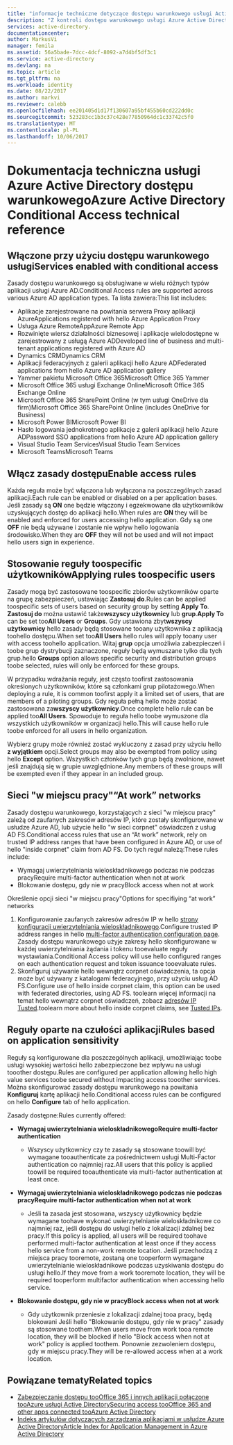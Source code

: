 ```yaml
---
title: "informacje techniczne dotyczące dostępu warunkowego usługi Active Directory aaaAzure | Dokumentacja firmy Microsoft"
description: "Z kontroli dostępu warunkowego usługi Azure Active Directory sprawdza hello określonych warunków, można wybrać podczas uwierzytelniania użytkownika hello i przed zezwoleniem na dostęp toohello aplikacji. Gdy te warunki są spełnione, użytkownik hello uwierzytelniony i dozwolone dostępu toohello aplikacji."
services: active-directory.
documentationcenter: 
author: MarkusVi
manager: femila
ms.assetid: 56a5bade-7dcc-4dcf-8092-a7d4bf5df3c1
ms.service: active-directory
ms.devlang: na
ms.topic: article
ms.tgt_pltfrm: na
ms.workload: identity
ms.date: 08/22/2017
ms.author: markvi
ms.reviewer: calebb
ms.openlocfilehash: ee201405d1d17f130607a95bf455b60cd222dd0c
ms.sourcegitcommit: 523283cc1b3c37c428e77850964dc1c33742c5f0
ms.translationtype: MT
ms.contentlocale: pl-PL
ms.lasthandoff: 10/06/2017
---
```

# <a name="azure-active-directory-conditional-access-technical-reference"></a><span data-ttu-id="ccdb3-104">Dokumentacja techniczna usługi Azure Active Directory dostępu warunkowego</span><span class="sxs-lookup"><span data-stu-id="ccdb3-104">Azure Active Directory Conditional Access technical reference</span></span>

## <a name="services-enabled-with-conditional-access"></a><span data-ttu-id="ccdb3-105">Włączone przy użyciu dostępu warunkowego usługi</span><span class="sxs-lookup"><span data-stu-id="ccdb3-105">Services enabled with conditional access</span></span>

<span data-ttu-id="ccdb3-106">Zasady dostępu warunkowego są obsługiwane w wielu różnych typów aplikacji usługi Azure AD.</span><span class="sxs-lookup"><span data-stu-id="ccdb3-106">Conditional Access rules are supported across various Azure AD application types.</span></span> <span data-ttu-id="ccdb3-107">Ta lista zawiera:</span><span class="sxs-lookup"><span data-stu-id="ccdb3-107">This list includes:</span></span>


* <span data-ttu-id="ccdb3-108">Aplikacje zarejestrowane na powitania serwera Proxy aplikacji Azure</span><span class="sxs-lookup"><span data-stu-id="ccdb3-108">Applications registered with hello Azure Application Proxy</span></span>
* <span data-ttu-id="ccdb3-109">Usługa Azure RemoteApp</span><span class="sxs-lookup"><span data-stu-id="ccdb3-109">Azure Remote App</span></span>
* <span data-ttu-id="ccdb3-110">Rozwinięte wiersz działalności biznesowej i aplikacje wielodostępne w zarejestrowany z usługą Azure AD</span><span class="sxs-lookup"><span data-stu-id="ccdb3-110">Developed line of business and multi-tenant applications registered with Azure AD</span></span>
* <span data-ttu-id="ccdb3-111">Dynamics CRM</span><span class="sxs-lookup"><span data-stu-id="ccdb3-111">Dynamics CRM</span></span>
* <span data-ttu-id="ccdb3-112">Aplikacji federacyjnych z galerii aplikacji hello Azure AD</span><span class="sxs-lookup"><span data-stu-id="ccdb3-112">Federated applications from hello Azure AD application gallery</span></span>
* <span data-ttu-id="ccdb3-113">Yammer pakietu Microsoft Office 365</span><span class="sxs-lookup"><span data-stu-id="ccdb3-113">Microsoft Office 365 Yammer</span></span>
* <span data-ttu-id="ccdb3-114">Microsoft Office 365 usługi Exchange Online</span><span class="sxs-lookup"><span data-stu-id="ccdb3-114">Microsoft Office 365 Exchange Online</span></span>
* <span data-ttu-id="ccdb3-115">Microsoft Office 365 SharePoint Online (w tym usługi OneDrive dla firm)</span><span class="sxs-lookup"><span data-stu-id="ccdb3-115">Microsoft Office 365 SharePoint Online (includes OneDrive for Business)</span></span>
* <span data-ttu-id="ccdb3-116">Microsoft Power BI</span><span class="sxs-lookup"><span data-stu-id="ccdb3-116">Microsoft Power BI</span></span> 
* <span data-ttu-id="ccdb3-117">Hasło logowania jednokrotnego aplikacje z galerii aplikacji hello Azure AD</span><span class="sxs-lookup"><span data-stu-id="ccdb3-117">Password SSO applications from hello Azure AD application gallery</span></span>
* <span data-ttu-id="ccdb3-118">Visual Studio Team Services</span><span class="sxs-lookup"><span data-stu-id="ccdb3-118">Visual Studio Team Services</span></span>
* <span data-ttu-id="ccdb3-119">Microsoft Teams</span><span class="sxs-lookup"><span data-stu-id="ccdb3-119">Microsoft Teams</span></span>









## <a name="enable-access-rules"></a><span data-ttu-id="ccdb3-120">Włącz zasady dostępu</span><span class="sxs-lookup"><span data-stu-id="ccdb3-120">Enable access rules</span></span>
<span data-ttu-id="ccdb3-121">Każda reguła może być włączona lub wyłączona na poszczególnych zasad aplikacji.</span><span class="sxs-lookup"><span data-stu-id="ccdb3-121">Each rule can be enabled or disabled on a per application bases.</span></span> <span data-ttu-id="ccdb3-122">Jeśli zasady są **ON** one będzie włączony i egzekwowane dla użytkowników uzyskujących dostęp do aplikacji hello.</span><span class="sxs-lookup"><span data-stu-id="ccdb3-122">When rules are **ON** they will be enabled and enforced for users accessing hello application.</span></span> <span data-ttu-id="ccdb3-123">Gdy są one **OFF** nie będą używane i zostanie nie wpływ hello logowania środowisko.</span><span class="sxs-lookup"><span data-stu-id="ccdb3-123">When they are **OFF** they will not be used and will not impact hello users sign in experience.</span></span>

## <a name="applying-rules-toospecific-users"></a><span data-ttu-id="ccdb3-124">Stosowanie reguły toospecific użytkowników</span><span class="sxs-lookup"><span data-stu-id="ccdb3-124">Applying rules toospecific users</span></span>
<span data-ttu-id="ccdb3-125">Zasady mogą być zastosowane toospecific zbiorów użytkowników oparte na grupę zabezpieczeń, ustawiając **Zastosuj do**.</span><span class="sxs-lookup"><span data-stu-id="ccdb3-125">Rules can be applied toospecific sets of users based on security group by setting **Apply To**.</span></span> <span data-ttu-id="ccdb3-126">**Zastosuj do** można ustawić także**wszyscy użytkownicy** lub **grup**.</span><span class="sxs-lookup"><span data-stu-id="ccdb3-126">**Apply To** can be set too**All Users** or **Groups**.</span></span> <span data-ttu-id="ccdb3-127">Gdy ustawiona zbyt**wszyscy użytkownicy** hello zasady będą stosowane tooany użytkownika z aplikacją toohello dostępu.</span><span class="sxs-lookup"><span data-stu-id="ccdb3-127">When set too**All Users** hello rules will apply tooany user with access toohello application.</span></span> <span data-ttu-id="ccdb3-128">Witaj **grup** opcja umożliwia zabezpieczeń i toobe grup dystrybucji zaznaczone, reguły będą wymuszane tylko dla tych grup.</span><span class="sxs-lookup"><span data-stu-id="ccdb3-128">hello **Groups** option allows specific security and distribution groups toobe selected, rules will only be enforced for these groups.</span></span>

<span data-ttu-id="ccdb3-129">W przypadku wdrażania reguły, jest często toofirst zastosowania określonych użytkowników, które są członkami grup pilotażowego.</span><span class="sxs-lookup"><span data-stu-id="ccdb3-129">When deploying a rule,  it is common toofirst apply it a limited set of users, that are members of a piloting groups.</span></span> <span data-ttu-id="ccdb3-130">Gdy reguła pełną hello może zostać zastosowana za**wszyscy użytkownicy**.</span><span class="sxs-lookup"><span data-stu-id="ccdb3-130">Once complete hello rule can be applied too**All Users**.</span></span> <span data-ttu-id="ccdb3-131">Spowoduje to reguła hello toobe wymuszone dla wszystkich użytkowników w organizacji hello.</span><span class="sxs-lookup"><span data-stu-id="ccdb3-131">This will cause hello rule toobe enforced for all users in hello organization.</span></span>

<span data-ttu-id="ccdb3-132">Wybierz grupy może również zostać wykluczony z zasad przy użyciu hello **z wyjątkiem** opcji.</span><span class="sxs-lookup"><span data-stu-id="ccdb3-132">Select groups may also be exempted from policy using hello **Except** option.</span></span> <span data-ttu-id="ccdb3-133">Wszystkich członków tych grup będą zwolnione, nawet jeśli znajdują się w grupie uwzględnione.</span><span class="sxs-lookup"><span data-stu-id="ccdb3-133">Any members of these groups will be exempted even if they appear in an included group.</span></span>

## <a name="at-work-networks"></a><span data-ttu-id="ccdb3-134">Sieci "w miejscu pracy"</span><span class="sxs-lookup"><span data-stu-id="ccdb3-134">“At work” networks</span></span>
<span data-ttu-id="ccdb3-135">Zasady dostępu warunkowego, korzystających z sieci "w miejscu pracy" zależą od zaufanych zakresów adresów IP, które zostały skonfigurowane w usłudze Azure AD, lub użycie hello "w sieci corpnet" oświadczeń z usług AD FS.</span><span class="sxs-lookup"><span data-stu-id="ccdb3-135">Conditional access rules that use an “At work” network, rely on trusted IP address ranges that have been configured in Azure AD, or use of hello "inside corpnet" claim from AD FS.</span></span> <span data-ttu-id="ccdb3-136">Do tych reguł należą:</span><span class="sxs-lookup"><span data-stu-id="ccdb3-136">These rules include:</span></span>

* <span data-ttu-id="ccdb3-137">Wymagaj uwierzytelniania wieloskładnikowego podczas nie podczas pracy</span><span class="sxs-lookup"><span data-stu-id="ccdb3-137">Require multi-factor authentication when not at work</span></span>
* <span data-ttu-id="ccdb3-138">Blokowanie dostępu, gdy nie w pracy</span><span class="sxs-lookup"><span data-stu-id="ccdb3-138">Block access when not at work</span></span>

<span data-ttu-id="ccdb3-139">Określenie opcji sieci "w miejscu pracy"</span><span class="sxs-lookup"><span data-stu-id="ccdb3-139">Options for specifiying “at work” networks</span></span>

1. <span data-ttu-id="ccdb3-140">Konfigurowanie zaufanych zakresów adresów IP w hello [strony konfiguracji uwierzytelniania wieloskładnikowego](../multi-factor-authentication/multi-factor-authentication-whats-next.md).</span><span class="sxs-lookup"><span data-stu-id="ccdb3-140">Configure trusted IP address ranges in hello [multi-factor authentication configuration page](../multi-factor-authentication/multi-factor-authentication-whats-next.md).</span></span> <span data-ttu-id="ccdb3-141">Zasady dostępu warunkowego użyje zakresy hello skonfigurowane w każdej uwierzytelniania żądania i tokenu tooevaluate reguły wystawiania.</span><span class="sxs-lookup"><span data-stu-id="ccdb3-141">Conditional Access policy will use hello configured ranges on each authentication request and token issuance tooevaluate rules.</span></span> 
2. <span data-ttu-id="ccdb3-142">Skonfiguruj używanie hello wewnątrz corpnet oświadczenia, ta opcja może być używany z katalogami federacyjnego, przy użyciu usług AD FS.</span><span class="sxs-lookup"><span data-stu-id="ccdb3-142">Configure use of hello inside corpnet claim, this option can be used with federated directories, using AD FS.</span></span> <span data-ttu-id="ccdb3-143">toolearn więcej informacji na temat hello wewnątrz corpnet oświadczeń, zobacz [adresów IP Tusted](../multi-factor-authentication/multi-factor-authentication-whats-next.md#trusted-ips).</span><span class="sxs-lookup"><span data-stu-id="ccdb3-143">toolearn more about hello inside corpnet claims, see [Tusted IPs](../multi-factor-authentication/multi-factor-authentication-whats-next.md#trusted-ips).</span></span>


## <a name="rules-based-on-application-sensitivity"></a><span data-ttu-id="ccdb3-144">Reguły oparte na czułości aplikacji</span><span class="sxs-lookup"><span data-stu-id="ccdb3-144">Rules based on application sensitivity</span></span>
<span data-ttu-id="ccdb3-145">Reguły są konfigurowane dla poszczególnych aplikacji, umożliwiając toobe usługi wysokiej wartości hello zabezpieczone bez wpływu na usługi tooother dostępu.</span><span class="sxs-lookup"><span data-stu-id="ccdb3-145">Rules are configured per application allowing hello high value services toobe secured without impacting access tooother services.</span></span> <span data-ttu-id="ccdb3-146">Można skonfigurować zasady dostępu warunkowego na powitania **Konfiguruj** kartę aplikacji hello.</span><span class="sxs-lookup"><span data-stu-id="ccdb3-146">Conditional access rules can be configured on hello  **Configure** tab of hello application.</span></span> 

<span data-ttu-id="ccdb3-147">Zasady dostępne:</span><span class="sxs-lookup"><span data-stu-id="ccdb3-147">Rules currently offered:</span></span>

* <span data-ttu-id="ccdb3-148">**Wymagaj uwierzytelniania wieloskładnikowego**</span><span class="sxs-lookup"><span data-stu-id="ccdb3-148">**Require multi-factor authentication**</span></span>
  
  * <span data-ttu-id="ccdb3-149">Wszyscy użytkownicy czy te zasady są stosowane toowill być wymagane tooauthenticate za pośrednictwem usługi Multi-Factor authentication co najmniej raz.</span><span class="sxs-lookup"><span data-stu-id="ccdb3-149">All users that this policy is applied toowill be required tooauthenticate via multi-factor authentication at least once.</span></span>
* <span data-ttu-id="ccdb3-150">**Wymagaj uwierzytelniania wieloskładnikowego podczas nie podczas pracy**</span><span class="sxs-lookup"><span data-stu-id="ccdb3-150">**Require multi-factor authentication when not at work**</span></span>
  
  * <span data-ttu-id="ccdb3-151">Jeśli ta zasada jest stosowana, wszyscy użytkownicy będzie wymagane toohave wykonać uwierzytelnianie wieloskładnikowe co najmniej raz, jeśli dostępu do usługi hello z lokalizacji zdalnej bez pracy.</span><span class="sxs-lookup"><span data-stu-id="ccdb3-151">If this policy is applied, all users will be required toohave performed multi-factor authentication at least once if they access hello service from a non-work remote location.</span></span> <span data-ttu-id="ccdb3-152">Jeśli przechodzą z miejsca pracy tooremote, zostaną one tooperform wymagane uwierzytelnianie wieloskładnikowe podczas uzyskiwania dostępu do usługi hello.</span><span class="sxs-lookup"><span data-stu-id="ccdb3-152">If they move from a work tooremote location, they will be required tooperform multifactor authentication when accessing hello service.</span></span>
* <span data-ttu-id="ccdb3-153">**Blokowanie dostępu, gdy nie w pracy**</span><span class="sxs-lookup"><span data-stu-id="ccdb3-153">**Block access when not at work**</span></span> 
  
  * <span data-ttu-id="ccdb3-154">Gdy użytkownik przeniesie z lokalizacji zdalnej tooa pracy, będą blokowani Jeśli hello "Blokowanie dostępu, gdy nie w pracy" zasady są stosowane toothem.</span><span class="sxs-lookup"><span data-stu-id="ccdb3-154">When users move from work tooa remote location, they will be blocked if hello "Block access when not at work" policy is applied toothem.</span></span>  <span data-ttu-id="ccdb3-155">Ponownie zezwoleniem dostępu, gdy w miejscu pracy.</span><span class="sxs-lookup"><span data-stu-id="ccdb3-155">They will be re-allowed access when at a work location.</span></span>

## <a name="related-topics"></a><span data-ttu-id="ccdb3-156">Powiązane tematy</span><span class="sxs-lookup"><span data-stu-id="ccdb3-156">Related topics</span></span>
* [<span data-ttu-id="ccdb3-157">Zabezpieczanie dostępu tooOffice 365 i innych aplikacji połączone tooAzure usługi Active Directory</span><span class="sxs-lookup"><span data-stu-id="ccdb3-157">Securing access tooOffice 365 and other apps connected tooAzure Active Directory</span></span>](active-directory-conditional-access.md)
* [<span data-ttu-id="ccdb3-158">Indeks artykułów dotyczących zarządzania aplikacjami w usłudze Azure Active Directory</span><span class="sxs-lookup"><span data-stu-id="ccdb3-158">Article Index for Application Management in Azure Active Directory</span></span>](active-directory-apps-index.md)

